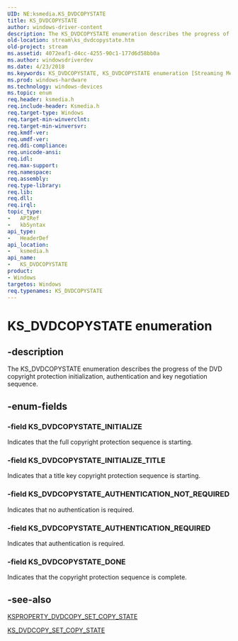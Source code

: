 ```yaml
---
UID: NE:ksmedia.KS_DVDCOPYSTATE
title: KS_DVDCOPYSTATE
author: windows-driver-content
description: The KS_DVDCOPYSTATE enumeration describes the progress of the DVD copyright protection initialization, authentication and key negotiation sequence.
old-location: stream\ks_dvdcopystate.htm
old-project: stream
ms.assetid: 4072eaf1-d4cc-4255-90c1-177d6d58bb0a
ms.author: windowsdriverdev
ms.date: 4/23/2018
ms.keywords: KS_DVDCOPYSTATE, KS_DVDCOPYSTATE enumeration [Streaming Media Devices], KS_DVDCOPYSTATE_AUTHENTICATION_NOT_REQUIRED, KS_DVDCOPYSTATE_AUTHENTICATION_REQUIRED, KS_DVDCOPYSTATE_DONE, KS_DVDCOPYSTATE_INITIALIZE, KS_DVDCOPYSTATE_INITIALIZE_TITLE, dvdref_f91c9ef4-f31c-4065-8017-26ef6ef76708.xml, ksmedia/KS_DVDCOPYSTATE, ksmedia/KS_DVDCOPYSTATE_AUTHENTICATION_NOT_REQUIRED, ksmedia/KS_DVDCOPYSTATE_AUTHENTICATION_REQUIRED, ksmedia/KS_DVDCOPYSTATE_DONE, ksmedia/KS_DVDCOPYSTATE_INITIALIZE, ksmedia/KS_DVDCOPYSTATE_INITIALIZE_TITLE, stream.ks_dvdcopystate
ms.prod: windows-hardware
ms.technology: windows-devices
ms.topic: enum
req.header: ksmedia.h
req.include-header: Ksmedia.h
req.target-type: Windows
req.target-min-winverclnt: 
req.target-min-winversvr: 
req.kmdf-ver: 
req.umdf-ver: 
req.ddi-compliance: 
req.unicode-ansi: 
req.idl: 
req.max-support: 
req.namespace: 
req.assembly: 
req.type-library: 
req.lib: 
req.dll: 
req.irql: 
topic_type:
-	APIRef
-	kbSyntax
api_type:
-	HeaderDef
api_location:
-	ksmedia.h
api_name:
-	KS_DVDCOPYSTATE
product:
- Windows
targetos: Windows
req.typenames: KS_DVDCOPYSTATE
---
```


# KS_DVDCOPYSTATE enumeration


## -description


The KS_DVDCOPYSTATE enumeration describes the progress of the DVD copyright protection initialization, authentication and key negotiation sequence.


## -enum-fields




### -field KS_DVDCOPYSTATE_INITIALIZE

Indicates that the full copyright protection sequence is starting.


### -field KS_DVDCOPYSTATE_INITIALIZE_TITLE

Indicates that a title key copyright protection sequence is starting.


### -field KS_DVDCOPYSTATE_AUTHENTICATION_NOT_REQUIRED

Indicates that no authentication is required.


### -field KS_DVDCOPYSTATE_AUTHENTICATION_REQUIRED

Indicates that authentication is required.


### -field KS_DVDCOPYSTATE_DONE

Indicates that the copyright protection sequence is complete.


## -see-also




<a href="https://msdn.microsoft.com/library/windows/hardware/ff565147">KSPROPERTY_DVDCOPY_SET_COPY_STATE</a>



<a href="https://msdn.microsoft.com/library/windows/hardware/ff567639">KS_DVDCOPY_SET_COPY_STATE</a>
 

 

